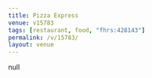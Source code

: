 ```yaml
---
title: Pizza Express
venue: v15783
tags: [restaurant, food, "fhrs:428143"]
permalink: /v/15783/
layout: venue
---
```

null